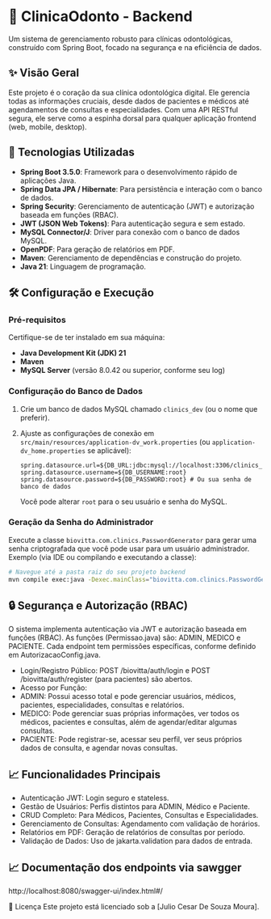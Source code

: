# 🦷 ClinicaOdonto - Backend

Um sistema de gerenciamento robusto para clínicas odontológicas, construído com Spring Boot, focado na segurança e na eficiência de dados.

## ✨ Visão Geral

Este projeto é o coração da sua clínica odontológica digital. Ele gerencia todas as informações cruciais, desde dados de pacientes e médicos até agendamentos de consultas e especialidades. Com uma API RESTful segura, ele serve como a espinha dorsal para qualquer aplicação frontend (web, mobile, desktop).

## 🚀 Tecnologias Utilizadas

* **Spring Boot 3.5.0**: Framework para o desenvolvimento rápido de aplicações Java.
* **Spring Data JPA / Hibernate**: Para persistência e interação com o banco de dados.
* **Spring Security**: Gerenciamento de autenticação (JWT) e autorização baseada em funções (RBAC).
* **JWT (JSON Web Tokens)**: Para autenticação segura e sem estado.
* **MySQL Connector/J**: Driver para conexão com o banco de dados MySQL.
* **OpenPDF**: Para geração de relatórios em PDF.
* **Maven**: Gerenciamento de dependências e construção do projeto.
* **Java 21**: Linguagem de programação.

## 🛠️ Configuração e Execução

### Pré-requisitos

Certifique-se de ter instalado em sua máquina:

* **Java Development Kit (JDK) 21**
* **Maven**
* **MySQL Server** (versão 8.0.42 ou superior, conforme seu log)

### Configuração do Banco de Dados

1.  Crie um banco de dados MySQL chamado `clinics_dev` (ou o nome que preferir).
   
2.  Ajuste as configurações de conexão em `src/main/resources/application-dv_work.properties` (ou `application-dv_home.properties` se aplicável):
    ```properties
    spring.datasource.url=${DB_URL:jdbc:mysql://localhost:3306/clinics_dev}
    spring.datasource.username=${DB_USERNAME:root}
    spring.datasource.password=${DB_PASSWORD:root} # Ou sua senha de banco de dados
    ```
    Você pode alterar `root` para o seu usuário e senha do MySQL.

### Geração da Senha do Administrador

Execute a classe `biovitta.com.clinics.PasswordGenerator` para gerar uma senha criptografada que você pode usar para um usuário administrador.
Exemplo (via IDE ou compilando e executando a classe):
```bash
# Navegue até a pasta raiz do seu projeto backend
mvn compile exec:java -Dexec.mainClass="biovitta.com.clinics.PasswordGenerator"
````
## 🔒 Segurança e Autorização (RBAC)

O sistema implementa autenticação via JWT e autorização baseada em funções (RBAC). As funções (Permissao.java) são: ADMIN, MEDICO e PACIENTE. Cada endpoint tem permissões específicas, conforme definido em AutorizacaoConfig.java.

 - Login/Registro Público: POST /biovitta/auth/login e POST /biovitta/auth/register (para pacientes) são abertos.
 - Acesso por Função:
 - ADMIN: Possui acesso total e pode gerenciar usuários, médicos, pacientes, especialidades, consultas e relatórios.
 - MEDICO: Pode gerenciar suas próprias informações, ver todos os médicos, pacientes e consultas, além de agendar/editar algumas consultas.
 - PACIENTE: Pode registrar-se, acessar seu perfil, ver seus próprios dados de consulta, e agendar novas consultas.

## 📈 Funcionalidades Principais

- Autenticação JWT: Login seguro e stateless.
- Gestão de Usuários: Perfis distintos para ADMIN, Médico e Paciente.
- CRUD Completo: Para Médicos, Pacientes, Consultas e Especialidades.
- Gerenciamento de Consultas: Agendamento com validação de horários.
- Relatórios em PDF: Geração de relatórios de consultas por período.
- Validação de Dados: Uso de jakarta.validation para dados de entrada.

## 📈 Documentação dos endpoints via sawgger

http://localhost:8080/swagger-ui/index.html#/


📄 Licença
Este projeto está licenciado sob a [Julio Cesar De Souza Moura].
